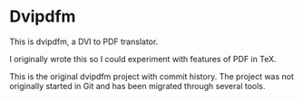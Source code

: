 # Dvipdfm
This is dvipdfm, a DVI to PDF translator.

I originally wrote this so I could
experiment with features of PDF in TeX.

This is the original dvipdfm project with commit history.
The project was not originally started in Git and has been migrated through several tools.


